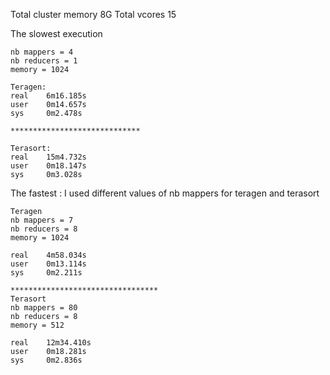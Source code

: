 
Total cluster memory 8G
Total vcores  15

The slowest execution
```
nb mappers = 4
nb reducers = 1
memory = 1024

Teragen:
real    6m16.185s
user    0m14.657s
sys     0m2.478s

*****************************

Terasort:
real    15m4.732s
user    0m18.147s
sys     0m3.028s

```


The fastest  : I used different values of nb mappers for teragen and terasort

```
Teragen
nb mappers = 7
nb reducers = 8
memory = 1024

real    4m58.034s
user    0m13.114s
sys     0m2.211s

*********************************
Terasort
nb mappers = 80
nb reducers = 8
memory = 512

real    12m34.410s
user    0m18.281s
sys     0m2.836s
```


